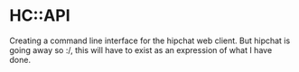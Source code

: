 # HC::API

Creating a command line interface for the hipchat web client.
But hipchat is going away so :/, this will have to exist as an expression of what I have done.
